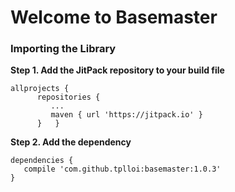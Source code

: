 # Welcome to Basemaster
### Importing the Library
**Step 1. Add the JitPack repository to your build file**  

    allprojects {  
          repositories {  
             ...  
             maven { url 'https://jitpack.io' }  
          }   }

 
     
**Step 2. Add the dependency**  

    dependencies {  
       compile 'com.github.tplloi:basemaster:1.0.3'  
    }
